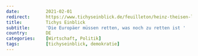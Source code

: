 ```yaml
---
date:          2021-02-01
redirect:      https://www.tichyseinblick.de/feuilleton/heinz-theisen-lightkultur-und-leitstruktur/
title:         Tichys Einblick
subtitle:      'Die Europäer müssen retten, was noch zu retten ist '
country:       DE
categories:    [Wirtschaft, Politik]
tags:          [tichyseinblick, demokratie]
---
```

